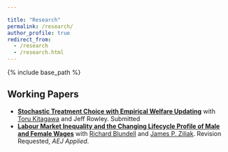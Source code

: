 ```yaml
---

title: "Research"
permalink: /research/
author_profile: true
redirect_from: 
  - /research 
  - /research.html
---
```


{% include base_path %}

## Working Papers
- [**Stochastic Treatment Choice with Empirical Welfare Updating**](/files/KLR.pdf) with [Toru Kitagawa](https://sites.google.com/brown.edu/torukitagawa) and Jeff Rowley.
   Submitted
- [**Labour Market Inequality and the Changing Lifecycle Profile of Male and Female Wages**](/files/BLZ.pdf) with [Richard Blundell](https://www.ucl.ac.uk/~uctp39a/) and [James P. Ziliak](https://sites.google.com/site/jamesziliak/Home?authuser=0).
  Revision Requested, *AEJ Applied*.

